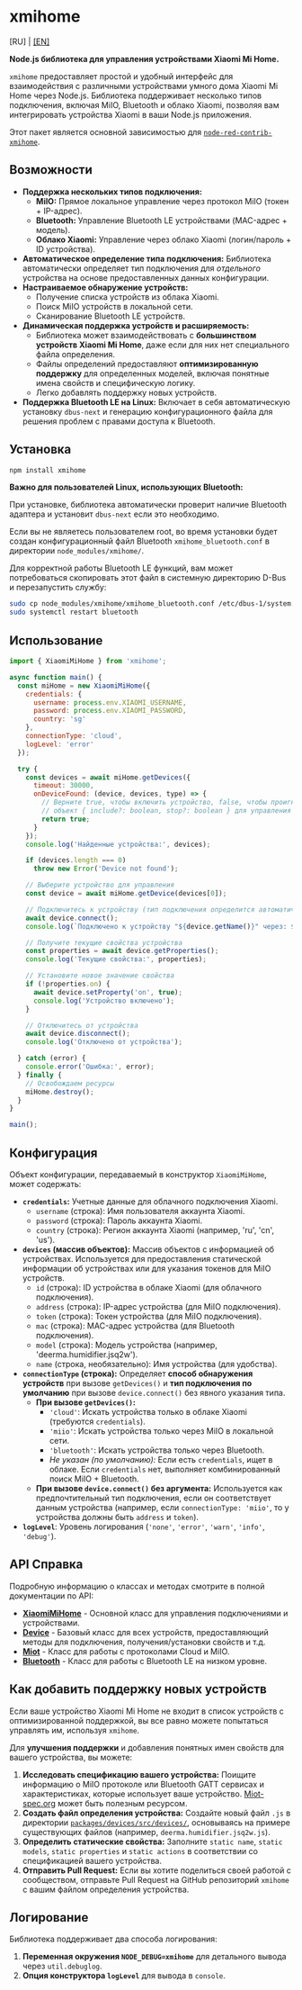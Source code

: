 # xmihome

[RU] | [[EN]](../../README.md)

**Node.js библиотека для управления устройствами Xiaomi Mi Home.**

`xmihome` предоставляет простой и удобный интерфейс для взаимодействия с
различными устройствами умного дома Xiaomi Mi Home через Node.js.
Библиотека поддерживает несколько типов подключения, включая MiIO,
Bluetooth и облако Xiaomi, позволяя вам интегрировать
устройства Xiaomi в ваши Node.js приложения.

Этот пакет является основной зависимостью для [`node-red-contrib-xmihome`](https://www.npmjs.com/package/node-red-contrib-xmihome).

## Возможности

* **Поддержка нескольких типов подключения:**
  * **MiIO:** Прямое локальное управление через протокол MiIO (токен + IP-адрес).
  * **Bluetooth:** Управление Bluetooth LE устройствами (MAC-адрес + модель).
  * **Облако Xiaomi:** Управление через облако Xiaomi (логин/пароль + ID устройства).
* **Автоматическое определение типа подключения:** Библиотека автоматически
определяет тип подключения для *отдельного* устройства на основе предоставленных
данных конфигурации.
* **Настраиваемое обнаружение устройств:**
  * Получение списка устройств из облака Xiaomi.
  * Поиск MiIO устройств в локальной сети.
  * Сканирование Bluetooth LE устройств.
* **Динамическая поддержка устройств и расширяемость:**
  * Библиотека может взаимодействовать с **большинством устройств Xiaomi Mi Home**,
  даже если для них нет специального файла определения.
  * Файлы определений предоставляют **оптимизированную поддержку** для определенных
  моделей, включая понятные имена свойств и специфическую логику.
  * Легко добавлять поддержку новых устройств.
* **Поддержка Bluetooth LE на Linux:** Включает в себя автоматическую установку
`dbus-next` и генерацию конфигурационного файла для решения проблем с правами
доступа к Bluetooth.

## Установка

```bash
npm install xmihome
```

**Важно для пользователей Linux, использующих Bluetooth:**

При установке, библиотека автоматически проверит наличие Bluetooth адаптера и
установит `dbus-next` если это необходимо.

Если вы не являетесь пользователем root,  во время установки будет создан
конфигурационный файл Bluetooth `xmihome_bluetooth.conf` в директории
`node_modules/xmihome/`.

Для корректной работы Bluetooth LE функций, вам может потребоваться скопировать
этот файл в системную директорию D-Bus и перезапустить службу:

```bash
sudo cp node_modules/xmihome/xmihome_bluetooth.conf /etc/dbus-1/system.d/
sudo systemctl restart bluetooth
```

## Использование

```javascript
import { XiaomiMiHome } from 'xmihome';

async function main() {
  const miHome = new XiaomiMiHome({
    credentials: {
      username: process.env.XIAOMI_USERNAME,
      password: process.env.XIAOMI_PASSWORD,
      country: 'sg'
    },
    connectionType: 'cloud',
    logLevel: 'error'
  });

  try {
    const devices = await miHome.getDevices({
      timeout: 30000,
      onDeviceFound: (device, devices, type) => {
        // Верните true, чтобы включить устройство, false, чтобы проигнорировать, или
        // объект { include?: boolean, stop?: boolean } для управления поиском.
        return true;
      }
    });
    console.log('Найденные устройства:', devices);

    if (devices.length === 0)
      throw new Error('Device not found');

    // Выберите устройство для управления
    const device = await miHome.getDevice(devices[0]);

    // Подключитесь к устройству (тип подключения определится автоматически)
    await device.connect();
    console.log(`Подключено к устройству "${device.getName()}" через: ${device.connectionType}`);

    // Получите текущие свойства устройства
    const properties = await device.getProperties();
    console.log('Текущие свойства:', properties);

    // Установите новое значение свойства
    if (!properties.on) {
      await device.setProperty('on', true);
      console.log('Устройство включено');
    }

    // Отключитесь от устройства
    await device.disconnect();
    console.log('Отключено от устройства');

  } catch (error) {
    console.error('Ошибка:', error);
  } finally {
    // Освобождаем ресурсы
    miHome.destroy();
  }
}

main();
```

## Конфигурация

Объект конфигурации, передаваемый в конструктор `XiaomiMiHome`, может содержать:

* **`credentials`:**
Учетные данные для облачного подключения Xiaomi.
  * `username` (строка): Имя пользователя аккаунта Xiaomi.
  * `password` (строка): Пароль аккаунта Xiaomi.
  * `country` (строка): Регион аккаунта Xiaomi (например, 'ru', 'cn', 'us').
* **`devices` (массив объектов):**
Массив объектов с информацией об устройствах. Используется для предоставления
статической информации об устройствах или для указания токенов для MiIO устройств.
  * `id` (строка): ID устройства в облаке Xiaomi (для облачного подключения).
  * `address` (строка): IP-адрес устройства (для MiIO подключения).
  * `token` (строка): Токен устройства (для MiIO подключения).
  * `mac` (строка): MAC-адрес устройства (для Bluetooth подключения).
  * `model` (строка): Модель устройства (например, 'deerma.humidifier.jsq2w').
  * `name` (строка, необязательно): Имя устройства (для удобства).
* **`connectionType` (строка):** Определяет **способ обнаружения
устройств** при вызове `getDevices()` и **тип подключения по умолчанию** при
вызове `device.connect()` без явного указания типа.
  * **При вызове `getDevices()`:**
    * `'cloud'`: Искать устройства только в облаке Xiaomi (требуются `credentials`).
    * `'miio'`: Искать устройства только через MiIO в локальной сети.
    * `'bluetooth'`: Искать устройства только через Bluetooth.
    * *Не указан (по умолчанию):* Если есть `credentials`, ищет в облаке.
    Если `credentials` нет, выполняет комбинированный поиск MiIO + Bluetooth.
  * **При вызове `device.connect()` без аргумента:** Используется как
  предпочтительный тип подключения, если он соответствует данным устройства
  (например, если `connectionType: 'miio'`, то у устройства должны
  быть `address` и `token`).
* **`logLevel`**:
Уровень логирования (`'none'`, `'error'`, `'warn'`, `'info'`, `'debug'`).

## API Справка

Подробную информацию о классах и методах смотрите в полной документации по API:

* [**XiaomiMiHome**](./api/XiaomiMiHome.md) - Основной класс для управления
подключениями и устройствами.
* [**Device**](./api/Device.md) - Базовый класс для всех устройств, предоставляющий
методы для подключения, получения/установки свойств и т.д.
* [**Miot**](./api/Miot.md) - Класс для работы с протоколами Cloud и MiIO.
* [**Bluetooth**](./api/Bluetooth.md) - Класс для работы с Bluetooth LE
на низком уровне.

## Как добавить поддержку новых устройств

Если ваше устройство Xiaomi Mi Home не входит в список устройств с
оптимизированной поддержкой, вы все равно можете попытаться управлять им,
используя `xmihome`.

Для **улучшения поддержки** и добавления понятных имен свойств для вашего
устройства, вы можете:

1. **Исследовать спецификацию вашего устройства:** Поищите информацию о MiIO
протоколе или Bluetooth GATT сервисах и характеристиках, которые использует
ваше устройство. [Miot-spec.org](https://miot-spec.org/) может быть полезным ресурсом.
2. **Создать файл определения устройства:** Создайте новый файл `.js` в директории
[`packages/devices/src/devices/`](../../../devices/src/devices/),
основываясь на примере существующих файлов (например, `deerma.humidifier.jsq2w.js`).
3. **Определить статические свойства:** Заполните `static name`, `static models`,
`static properties` и `static actions` в соответствии со спецификацией вашего устройства.
4. **Отправить Pull Request:**  Если вы хотите поделиться своей работой с
сообществом, отправьте Pull Request на GitHub репозиторий `xmihome` с вашим
файлом определения устройства.

## Логирование

Библиотека поддерживает два способа логирования:

1. **Переменная окружения `NODE_DEBUG=xmihome`** для детального вывода через `util.debuglog`.
2. **Опция конструктора `logLevel`** для вывода в `console`.
